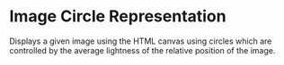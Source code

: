 # Image Circle Representation

Displays a given image using the HTML canvas using circles which are controlled by the average lightness of the relative position of the image.
